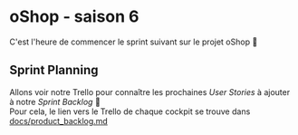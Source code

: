 # oShop - saison 6

C'est l'heure de commencer le sprint suivant sur le projet oShop :tada:

## Sprint Planning

Allons voir notre Trello pour connaître les prochaines _User Stories_ à ajouter à notre _Sprint Backlog_ :eyes:  
Pour cela, le lien vers le Trello de chaque cockpit se trouve dans [docs/product_backlog.md](docs/product_backlog.md)

